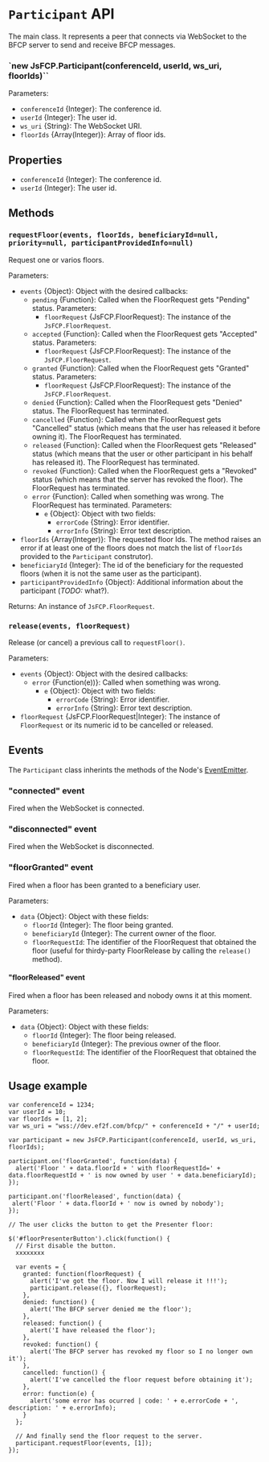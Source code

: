 # `Participant` API

The main class. It represents a peer that connects via WebSocket to the BFCP server to send and receive BFCP messages.

### `new JsFCP.Participant(conferenceId, userId, ws_uri, floorIds)``

Parameters:

* `conferenceId` {Integer}: The conference id.
* `userId` {Integer}: The user id.
* `ws_uri` {String}: The WebSocket URI.
* `floorIds` {Array(Integer)}: Array of floor ids.


## Properties

* `conferenceId` {Integer}: The conference id.
* `userId` {Integer}: The user id.


## Methods

### `requestFloor(events, floorIds, beneficiaryId=null, priority=null, participantProvidedInfo=null)`

Request one or varios floors.

Parameters:

* `events` {Object}: Object with the desired callbacks:
  * `pending` {Function}: Called when the FloorRequest gets "Pending" status. Parameters:
    * `floorRequest` {JsFCP.FloorRequest}: The instance of the `JsFCP.FloorRequest`.
  * `accepted` {Function}: Called when the FloorRequest gets "Accepted" status. Parameters:
    * `floorRequest` {JsFCP.FloorRequest}: The instance of the `JsFCP.FloorRequest`.
  * `granted` {Function}: Called when the FloorRequest gets "Granted" status. Parameters:
    * `floorRequest` {JsFCP.FloorRequest}: The instance of the `JsFCP.FloorRequest`.
  * `denied` {Function}: Called when the FloorRequest gets "Denied" status. The FloorRequest has terminated.
  * `cancelled` {Function}: Called when the FloorRequest gets "Cancelled" status (which means that the user has released it before owning it). The FloorRequest has terminated.
  * `released` {Function}: Called when the FloorRequest gets "Released" status (which means that the user or other participant in his behalf has released it). The FloorRequest has terminated.
  * `revoked` {Function}: Called when the FloorRequest gets a "Revoked" status (which means that the server has revoked the floor). The FloorRequest has terminated.
  * `error` {Function}: Called when something was wrong. The FloorRequest has terminated. Parameters:
    * `e` {Object}: Object with two fields:
      * `errorCode` {String}: Error identifier.
      * `errorInfo` {String}: Error text description.
* `floorIds` {Array(Integer)}: The requested floor Ids. The method raises an error if at least one of the floors does not match the list of `floorIds` provided to the `Participant` construtor).
* `beneficiaryId` {Integer}: The id of the beneficiary for the requested floors (when it is not the same user as the participant).
* `participantProvidedInfo` {Object}: Additional information about the participant (*TODO:* what?).

Returns: An instance of `JsFCP.FloorRequest`.


### `release(events, floorRequest)` 

Release (or cancel) a previous call to `requestFloor()`.

Parameters:

* `events` {Object}: Object with the desired callbacks:
  * `error` {Function(e))}: Called when something was wrong.
    * `e` {Object}: Object with two fields:
      * `errorCode` {String}: Error identifier.
      * `errorInfo` {String}: Error text description.
* `floorRequest` {JsFCP.FloorRequest|Integer}: The instance of `FloorRequest` or its numeric id to be cancelled or released.


## Events

The `Participant` class inherints the methods of the Node's [EventEmitter](http://nodejs.org/api/events.html#events_class_events_eventemitter).


### "connected" event

Fired when the WebSocket is connected.

### "disconnected" event

Fired when the WebSocket is disconnected.

### "floorGranted" event

Fired when a floor has been granted to a beneficiary user.

Parameters:

* `data` {Object}: Object with these fields:
  * `floorId` {Integer}: The floor being granted.
  * `beneficiaryId` {Integer}: The current owner of the floor.
  * `floorRequestId`: The identifier of the FloorRequest that obtained the floor (useful for thirdy-party FloorRelease by calling the `release()` method).

#### "floorReleased" event

Fired when a floor has been released and nobody owns it at this moment.

Parameters:

* `data` {Object}: Object with these fields:
  * `floorId` {Integer}: The floor being released.
  * `beneficiaryId` {Integer}: The previous owner of the floor.
  * `floorRequestId`: The identifier of the FloorRequest that obtained the floor.


## Usage example

    var conferenceId = 1234;
    var userId = 10;
    var floorIds = [1, 2];
    var ws_uri = "wss://dev.ef2f.com/bfcp/" + conferenceId + "/" + userId;

    var participant = new JsFCP.Participant(conferenceId, userId, ws_uri, floorIds);
    
    participant.on('floorGranted', function(data) {
      alert('Floor ' + data.floorId + ' with floorRequestId=' + data.floorRequestId + ' is now owned by user ' + data.beneficiaryId);
    });
    
    participant.on('floorReleased', function(data) { 
     alert('Floor ' + data.floorId + ' now is owned by nobody');
    });
    
    // The user clicks the button to get the Presenter floor:
    
    $('#floorPresenterButton').click(function() {
      // First disable the button.
      xxxxxxxx
    
      var events = {
        granted: function(floorRequest) {
          alert('I've got the floor. Now I will release it !!!');
          participant.release({}, floorRequest);
        },
        denied: function() {
          alert('The BFCP server denied me the floor');
        },
        released: function() {
          alert('I have released the floor');
        },
        revoked: function() {
          alert('The BFCP server has revoked my floor so I no longer own it');
        },
        cancelled: function() {
          alert('I've cancelled the floor request before obtaining it');
        },
        error: function(e) {
          alert('some error has ocurred | code: ' + e.errorCode + ', description: ' + e.errorInfo);
        }
      };
    
      // And finally send the floor request to the server.
      participant.requestFloor(events, [1]);
    });
